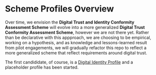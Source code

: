 # Scheme Profiles Overview

Over time, we envision the **Digital Trust and Identity Conformity Assessment Scheme** will evolve into a more generalized **Digital Trust Conformity Assessment Scheme**, however we are not there yet. Rather than be declarative with this appproach, we are choosing to be empirical, working on a hypothesis, and as knowledge and lessons-learned result from pilot engagements, we will gradually refactor this repo to reflect a more generalized scheme that reflect requirements around digital trust.

The first candididate, of course, is a [Digital Identity Profile](./digital-identity-profile.md) and a placeholder profile has been started.
